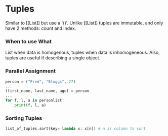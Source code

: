 # Tuples
Similar to [[List]] but use a '()'.
Unlike [[List]] tuples are immutable, and only have 2 methods: count and index.

### When to use What
List when data is homogenous, tuples when data is inhomogeneous.
Also, tuples are useful if describing a single object.

### Parallel Assignment
```python
person = ("Fred", "Bloggs", 27)
...
(first_name, last_name, age) = person
...
for f, l, a in personlist:
	print(f, l, a)
```

### Sorting Tuples
```python
list_of_tuples.sort(key= lambda x: x[n]) # n is column to sort
```